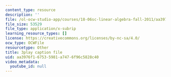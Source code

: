 ```yaml
---
content_type: resource
description: ''
file: /ol-ocw-studio-app/courses/18-06sc-linear-algebra-fall-2011/aa3976f167535981a7476f96c5828c40_0MtwqhIwdrI.vtt
file_size: 53529
file_type: application/x-subrip
learning_resource_types: []
license: https://creativecommons.org/licenses/by-nc-sa/4.0/
ocw_type: OCWFile
resourcetype: Other
title: 3play caption file
uid: aa3976f1-6753-5981-a747-6f96c5828c40
video_metadata:
  youtube_id: null
---
```

